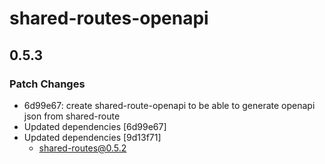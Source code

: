 # shared-routes-openapi

## 0.5.3

### Patch Changes

- 6d99e67: create shared-route-openapi to be able to generate openapi json from shared-route
- Updated dependencies [6d99e67]
- Updated dependencies [9d13f71]
  - shared-routes@0.5.2
